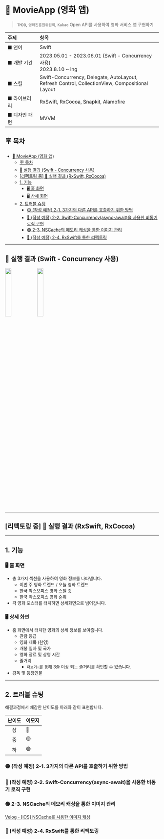 # 🎥 MovieApp (영화 앱)
> `TMDB`, `영화진흥원위원회`, `Kakao` Open API를 사용하여 영화 서비스 앱 구현하기

| 주제 | 항목 |
|:--|:--|
| ■ 언어 | Swift |
| ■ 개발 기간 | 2023.05.01 - 2023.06.01 (Swift - Concurrency 사용) <br/> 2023.8.10 ~ ing |
| ■ 스킬 | Swift-Concurrency, Delegate, AutoLayout, <br/> Refresh Control, CollectionView, Compositional Layout|
| ■ 라이브러리 | RxSwift, RxCocoa, Snapkit, Alamofire |
| ■ 디자인 패턴 | MVVM |

## 🪧 목차

- [🎥 MovieApp (영화 앱)](#-movieapp-영화-앱)
  - [🪧 목차](#-목차)
  - [📱 실행 결과 (Swift - Concurrency 사용)](#-실행-결과-swift---concurrency-사용)
  - [\[리펙토링 중\] 📱 실행 결과 (RxSwift, RxCocoa)](#리펙토링-중--실행-결과-rxswift-rxcocoa)
  - [1. 기능](#1-기능)
    - [🖥️ 홈 화면](#️-홈-화면)
    - [🖥️ 상세 화면](#️-상세-화면)
  - [2. 트러블 슈팅](#2-트러블-슈팅)
    - [🟡 (작성 예정) 2-1. 3가지의 다른 API를 호출하기 위한 방법](#-작성-예정-2-1-3가지의-다른-api를-호출하기-위한-방법)
    - [🔴 (작성 예정) 2-2. Swift-Concurrency(async-await)을 사용한 비동기 로직 구현](#-작성-예정-2-2-swift-concurrencyasync-await을-사용한-비동기-로직-구현)
    - [🟢 2-3. NSCache의 메모리 캐싱을 통한 이미지 관리](#-2-3-nscache의-메모리-캐싱을-통한-이미지-관리)
    - [🔴 (작성 예정) 2-4. RxSwift를 통한 리펙토링](#-작성-예정-2-4-rxswift를-통한-리펙토링)





---

## 📱 실행 결과 (Swift - Concurrency 사용)

<p float="left>
<img src = "https://user-images.githubusercontent.com/92699723/283105286-f16f01e7-8c1f-45ce-ae06-e62e9844bd30.png" width = 20%>
<img src = "https://user-images.githubusercontent.com/92699723/283096095-1d768102-f615-471f-96c2-0950daba1092.png" width = 20%>
<img src = "https://user-images.githubusercontent.com/92699723/283096116-72098cf3-5470-4df6-a370-f695e210b7fd.jpeg" width = 20%>
</p>

---

## [리펙토링 중] 📱 실행 결과 (RxSwift, RxCocoa)

---

## 1. 기능
### 🖥️ 홈 화면
- 총 3가지 섹션을 사용하여 영화 정보를 나타냅니다.
  - 이번 주 영화 트랜드 / 오늘 영화 트렌드
  - 한국 박스오피스 영화 스틸 컷
  - 한국 박스오피스 영화 순위
- 각 영화 포스터를 터치하면 상세화면으로 넘어갑니다.

### 🖥️ 상세 화면
- 홈 화면에서 터치한 영화의 상세 정보를 보여줍니다.
  - 관람 등급 
  - 영화 제목 (한영)
  - 개봉 일자 및 국가
  - 영화 장르 및 상영 시간
  - 줄거리
    - `더보기↓`를 통해 3줄 이상 되는 줄거리를 확인할 수 있습니다.
- 감독 및 등장인물

--- 

## 2. 트러블 슈팅

해결과정에서 체감한 난이도를 아래와 같이 표현합니다.

|난이도|이모지|
|:---:|:---|
|상|🔴|
|중|🟡|
|하|🟢|

### 🟡 (작성 예정) 2-1. 3가지의 다른 API를 호출하기 위한 방법
### 🔴 (작성 예정) 2-2. Swift-Concurrency(async-await)을 사용한 비동기 로직 구현
### 🟢 2-3. NSCache의 메모리 캐싱을 통한 이미지 관리

[Velog - [iOS] NSCache를 사용한 이미지 캐싱](https://velog.io/@jaonlee0223/iOS-NSCache%EB%A5%BC-%EC%82%AC%EC%9A%A9%ED%95%9C-%EC%9D%B4%EB%AF%B8%EC%A7%80-%EC%BA%90%EC%8B%B1)

### 🔴 (작성 예정) 2-4. RxSwift를 통한 리펙토링
